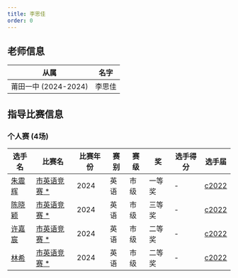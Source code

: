 ```yaml
---
title: 李思佳
order: 0
---
```

## 老师信息
| 从属 | 名字 |
| ---- | ---- |
| 莆田一中 (2024-2024) | 李思佳 |

## 指导比赛信息

### 个人赛 (4场)
| 选手名 | 比赛名 | 比赛年份 | 赛别 | 赛级 | 奖 | 选手得分 | 选手届 |
| ---- | ---- | ---- | ---- | ---- | ---- | ---- | ---- |
| [朱震辉](/players/c2022/朱震辉.md) | [市英语竞赛](/games/2024/市英语竞赛.md)[ *](/share/特殊比赛.html) | 2024 | 英语 | 市级 | 一等奖 | - | [c2022](/players/c2022/) |
| [陈晓颖](/players/c2022/陈晓颖.md) | [市英语竞赛](/games/2024/市英语竞赛.md)[ *](/share/特殊比赛.html) | 2024 | 英语 | 市级 | 三等奖 | - | [c2022](/players/c2022/) |
| [许嘉宸](/players/c2022/许嘉宸.md) | [市英语竞赛](/games/2024/市英语竞赛.md)[ *](/share/特殊比赛.html) | 2024 | 英语 | 市级 | 二等奖 | - | [c2022](/players/c2022/) |
| [林希](/players/c2022/林希.md) | [市英语竞赛](/games/2024/市英语竞赛.md)[ *](/share/特殊比赛.html) | 2024 | 英语 | 市级 | 二等奖 | - | [c2022](/players/c2022/) |
